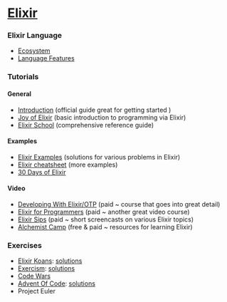 # [Elixir](https://elixir-lang.org/)

### Elixir Language

- [Ecosystem](ECOSYSTEM.md)
- [Language Features](LANGUAGE_FEATURES.md)

### Tutorials

#### General

- [Introduction](https://elixir-lang.org/getting-started/introduction.html) (official guide great for getting started )
- [Joy of Elixir](https://joyofelixir.com/toc.html) (basic introduction to programming via Elixir)
- [Elixir School](https://elixirschool.com/en/) (comprehensive reference guide)

#### Examples

- [Elixir Examples](https://elixir-examples.github.io/) (solutions for various problems in Elixir)
- [Elixir cheatsheet](https://devhints.io/elixir) (more examples)
- [30 Days of Elixir](https://github.com/seven1m/30-days-of-elixir)

#### Video

- [Developing With Elixir/OTP](https://pragmaticstudio.com/courses/elixir) (paid ~ course that goes into great detail)
- [Elixir for Programmers](https://codestool.coding-gnome.com/courses/elixir-for-programmers) (paid ~ another great video course)
- [Elixir Sips](http://elixirsips.com/episodes.html) (paid ~ short screencasts on various Elixir topics)
- [Alchemist Camp](https://alchemist.camp/start) (free & paid ~ resources for learning Elixir)

### Exercises

- [Elixir Koans](http://elixirkoans.io): [solutions](exercises/elixir-koans)
- [Exercism](https://exercism.io/tracks/elixir): [solutions](exercises/exercism)
- [Code Wars](https://www.codewars.com/?language=elixir)
- [Advent Of Code](https://adventofcode.com): [solutions](exercises/advent-of-code)
- Project Euler
